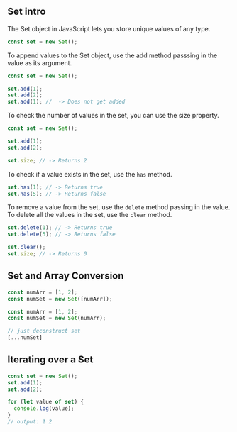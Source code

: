 ## Set intro

The Set object in JavaScript lets you store unique values of any type.

```js
const set = new Set();
```

To append values to the Set object, use the add method passsing in the value as its argument.

```js
const set = new Set();

set.add(1);
set.add(2);
set.add(1); //  -> Does not get added
```

To check the number of values in the set, you can use the size property.

```js
const set = new Set();

set.add(1);
set.add(2);

set.size; // -> Returns 2
```

To check if a value exists in the set, use the `has` method.

```js
set.has(1); // -> Returns true
set.has(5); // -> Returns false
```

To remove a value from the set, use the `delete` method passing in the value. To delete all the
values in the set, use the `clear` method.

```js
set.delete(1); // -> Returns true
set.delete(5); // -> Returns false

set.clear();
set.size; // -> Returns 0
```

## Set and Array Conversion

```js title="Array to Set"
const numArr = [1, 2];
const numSet = new Set([numArr]);
```

```js title="Set to Array"
const numArr = [1, 2];
const numSet = new Set(numArr);

// just deconstruct set
[...numSet]
```

## Iterating over a Set

```js
const set = new Set();
set.add(1);
set.add(2);

for (let value of set) {
  console.log(value);
}
// output: 1 2
```